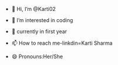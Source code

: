 - 👋 Hi, I’m @Karti02
- 👀 I’m interested in coding
- 🌱 currently in first year

- 📫 How to reach me-linkdin=Karti Sharma
- 😄 Pronouns:Her/She
  

<!---
Karti02/Karti02 is a ✨ special ✨ repository because its `README.md` (this file) appears on your GitHub profile.
You can click the Preview link to take a look at your changes.
--->
